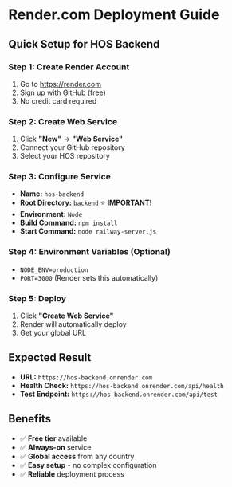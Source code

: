 # Render.com Deployment Guide

## Quick Setup for HOS Backend

### Step 1: Create Render Account
1. Go to https://render.com
2. Sign up with GitHub (free)
3. No credit card required

### Step 2: Create Web Service
1. Click **"New"** → **"Web Service"**
2. Connect your GitHub repository
3. Select your HOS repository

### Step 3: Configure Service
- **Name:** `hos-backend`
- **Root Directory:** `backend` ⭐ **IMPORTANT!**
- **Environment:** `Node`
- **Build Command:** `npm install`
- **Start Command:** `node railway-server.js`

### Step 4: Environment Variables (Optional)
- `NODE_ENV=production`
- `PORT=3000` (Render sets this automatically)

### Step 5: Deploy
1. Click **"Create Web Service"**
2. Render will automatically deploy
3. Get your global URL

## Expected Result
- **URL:** `https://hos-backend.onrender.com`
- **Health Check:** `https://hos-backend.onrender.com/api/health`
- **Test Endpoint:** `https://hos-backend.onrender.com/api/test`

## Benefits
- ✅ **Free tier** available
- ✅ **Always-on** service
- ✅ **Global access** from any country
- ✅ **Easy setup** - no complex configuration
- ✅ **Reliable** deployment process
